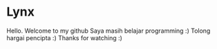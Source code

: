 # Lynx
Hello. Welcome to my github
Saya masih belajar programming :)
Tolong hargai pencipta :)
Thanks for watching :)
